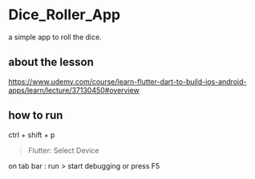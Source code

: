 # Dice_Roller_App

a simple app to roll the dice.

## about the lesson

https://www.udemy.com/course/learn-flutter-dart-to-build-ios-android-apps/learn/lecture/37130450#overview

## how to run

ctrl + shift + p

> Flutter: Select Device

on tab bar : run > start debugging or press F5
